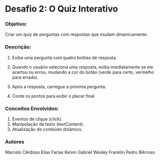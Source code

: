 # Desafio 2: O Quiz Interativo



### Objetivo: 

Criar um quiz de perguntas com respostas que mudam dinamicamente.

### Descrição:

1. Exiba uma pergunta com quatro botões de resposta.

2. Quando o usuário seleciona uma resposta, exiba imediatamente se ele acertou ou errou, mudando a cor do botão (verde para certo, vermelho para errado).

3. Após a resposta, carregue a próxima pergunta.

4. Conte os pontos para exibir o placar final

### Conceitos Envolvidos:
1. Eventos de clique (click).
2. Manipulação de texto (textContent).
3. Atualização de conteúdo dinâmico.


### Autores

Marcelo CArdoso
Elias Farias
Kelvin Gabriel
Wesley Franklin
Pedro BArroso
